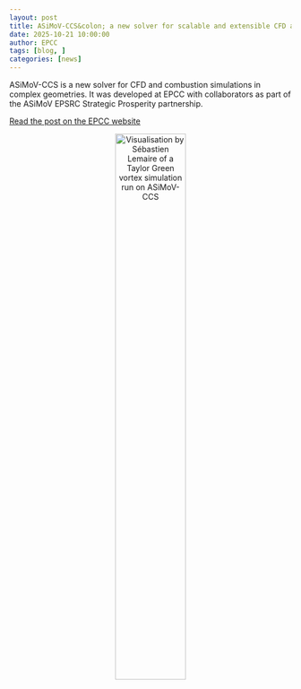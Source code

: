```yaml
---
layout: post
title: ASiMoV-CCS&colon; a new solver for scalable and extensible CFD and combustion simulations
date: 2025-10-21 10:00:00
author: EPCC
tags: [blog, ] 
categories: [news]
---
```



ASiMoV-CCS is a new solver for CFD and combustion simulations in complex geometries. It was developed at EPCC with collaborators as part of the ASiMoV EPSRC Strategic Prosperity partnership. 


<!--more-->

[Read the post on the EPCC website](https://www.epcc.ed.ac.uk/whats-happening/articles/asimov-ccs-new-solver-scalable-and-extensible-cfd-and-combustion)

<p align="center"><img src="https://www.epcc.ed.ac.uk/sites/default/files/styles/content_image_medium/public/content-images/ASiMoV%20Sebastien%20web.jpg?itok=mV50o7QG" style="width: 50%" alt="Visualisation by Sébastien Lemaire of a Taylor Green vortex simulation run on ASiMoV-CCS" ></p>